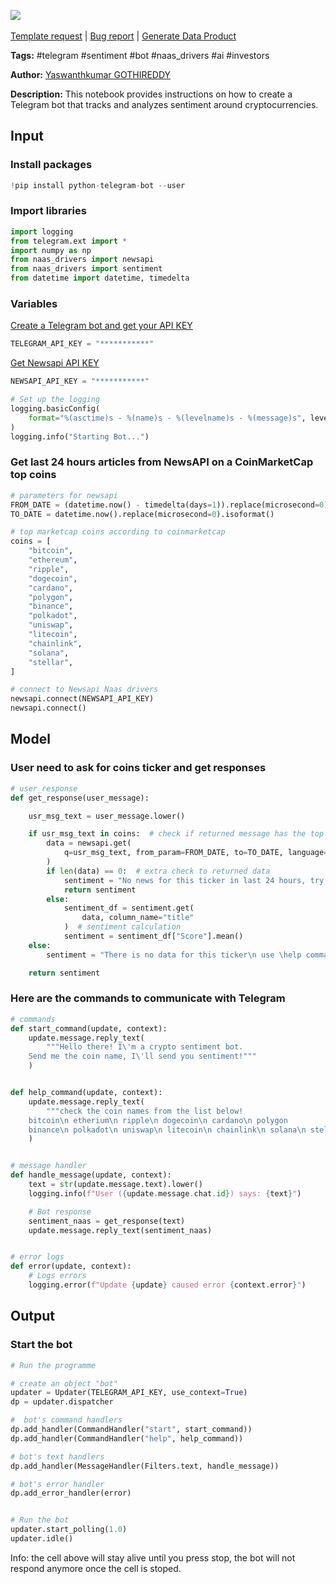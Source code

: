 <a href="https://app.naas.ai/user-redirect/naas/downloader?url=https://raw.githubusercontent.com/jupyter-naas/awesome-notebooks/master/Telegram/Telegram_Create_crypto_sentiment_bot.ipynb" target="_parent"><img src="https://naasai-public.s3.eu-west-3.amazonaws.com/open_in_naas.svg"/></a><br><br><a href="https://github.com/jupyter-naas/awesome-notebooks/issues/new?assignees=&labels=&template=template-request.md&title=Tool+-+Action+of+the+notebook+">Template request</a> | <a href="https://github.com/jupyter-naas/awesome-notebooks/issues/new?assignees=&labels=bug&template=bug_report.md&title=Telegram+-+Create+crypto+sentiment+bot:+Error+short+description">Bug report</a> | <a href="https://app.naas.ai/user-redirect/naas/downloader?url=https://raw.githubusercontent.com/jupyter-naas/awesome-notebooks/master/Naas/Naas_Start_data_product.ipynb" target="_parent">Generate Data Product</a>

**Tags:** #telegram #sentiment #bot #naas_drivers #ai #investors

**Author:** [Yaswanthkumar GOTHIREDDY](https://www.linkedin.com/in/yaswanthkumargothireddy/)

**Description:** This notebook provides instructions on how to create a Telegram bot that tracks and analyzes sentiment around cryptocurrencies.

## Input

### Install packages


```python
!pip install python-telegram-bot --user
```

### Import libraries


```python
import logging
from telegram.ext import *
import numpy as np
from naas_drivers import newsapi
from naas_drivers import sentiment
from datetime import datetime, timedelta
```

### Variables

[Create a Telegram bot and get your API KEY](https://core.telegram.org/bots#6-botfather)


```python
TELEGRAM_API_KEY = "***********"
```

[Get Newsapi API KEY](https://newsapi.org/)


```python
NEWSAPI_API_KEY = "***********"
```


```python
# Set up the logging
logging.basicConfig(
    format="%(asctime)s - %(name)s - %(levelname)s - %(message)s", level=logging.INFO
)
logging.info("Starting Bot...")
```

### Get last 24 hours articles from NewsAPI on a CoinMarketCap top coins


```python
# parameters for newsapi
FROM_DATE = (datetime.now() - timedelta(days=1)).replace(microsecond=0).isoformat()
TO_DATE = datetime.now().replace(microsecond=0).isoformat()

# top marketcap coins according to coinmarketcap
coins = [
    "bitcoin",
    "ethereum",
    "ripple",
    "dogecoin",
    "cardano",
    "polygon",
    "binance",
    "polkadot",
    "uniswap",
    "litecoin",
    "chainlink",
    "solana",
    "stellar",
]

# connect to Newsapi Naas drivers
newsapi.connect(NEWSAPI_API_KEY)
newsapi.connect()
```

## Model

### User need to ask for coins ticker and get responses


```python
# user_response
def get_response(user_message):

    usr_msg_text = user_message.lower()

    if usr_msg_text in coins:  # check if returned message has the top coins
        data = newsapi.get(
            q=usr_msg_text, from_param=FROM_DATE, to=TO_DATE, language="en"
        )
        if len(data) == 0:  # extra check to returned data
            sentiment = "No news for this ticker in last 24 hours, try another"
            return sentiment
        else:
            sentiment_df = sentiment.get(
                data, column_name="title"
            )  # sentiment calculation
            sentiment = sentiment_df["Score"].mean()
    else:
        sentiment = "There is no data for this ticker\n use \help command"

    return sentiment
```

### Here are the commands to communicate with Telegram


```python
# commands
def start_command(update, context):
    update.message.reply_text(
        """Hello there! I\'m a crypto sentiment bot.
    Send me the coin name, I\'ll send you sentiment!"""
    )


def help_command(update, context):
    update.message.reply_text(
        """check the coin names from the list below!
    bitcoin\n etherium\n ripple\n dogecoin\n cardano\n polygon
    binance\n polkadot\n uniswap\n litecoin\n chainlink\n solana\n stellar"""
    )


# message handler
def handle_message(update, context):
    text = str(update.message.text).lower()
    logging.info(f"User ({update.message.chat.id}) says: {text}")

    # Bot response
    sentiment_naas = get_response(text)
    update.message.reply_text(sentiment_naas)


# error logs
def error(update, context):
    # Logs errors
    logging.error(f"Update {update} caused error {context.error}")
```

## Output

### Start the bot


```python
# Run the programme

# create an object "bot"
updater = Updater(TELEGRAM_API_KEY, use_context=True)
dp = updater.dispatcher

#  bot's command handlers
dp.add_handler(CommandHandler("start", start_command))
dp.add_handler(CommandHandler("help", help_command))

# bot's text handlers
dp.add_handler(MessageHandler(Filters.text, handle_message))

# bot's error handler
dp.add_error_handler(error)


# Run the bot
updater.start_polling(1.0)
updater.idle()
```

Info: the cell above will stay alive until you press stop, the bot will not respond anymore once the cell is stoped.
